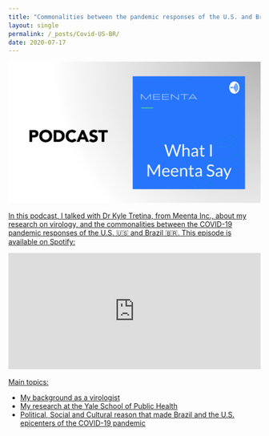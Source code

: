 ```yaml
---
title: "Commonalities between the pandemic responses of the U.S. and Brazil"
layout: single
permalink: /_posts/Covid-US-BR/
date: 2020-07-17
---
```


<a href="https://andersonbrito.github.io/_posts/Covid-US-BR/"><img src="/assets/images/meenta-cover.png" width="700">

In this podcast, I talked with Dr Kyle Tretina, from Meenta Inc., about my research on virology, and the commonalities between the COVID-19 pandemic responses of the U.S. 🇺🇸 and Brazil 🇧🇷. This episode is available on Spotify:


<iframe src="https://open.spotify.com/embed-podcast/episode/35upRr13pMVX9iKMcTE8Xz" width="100%" height="232" frameborder="0" allowtransparency="true" allow="encrypted-media"></iframe>


Main topics:
- My background as a virologist
- My research at the Yale School of Public Health
- Political, Social and Cultural reason that made Brazil and the U.S. epicenters of the COVID-19 pandemic
